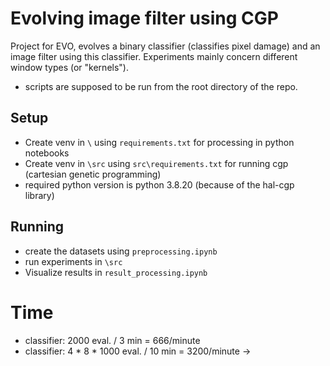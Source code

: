 # Evolving image filter using CGP
Project for EVO, evolves a binary classifier (classifies pixel damage) and an image filter using this classifier. 
Experiments mainly concern different window types (or "kernels").

- scripts are supposed to be run from the root directory of the repo.

## Setup
- Create venv in `\` using `requirements.txt` for processing in python notebooks
- Create venv in `\src` using `src\requirements.txt` for running cgp (cartesian genetic programming)
- required python version is python 3.8.20 (because of the hal-cgp library)

## Running
- create the datasets using `preprocessing.ipynb`
- run experiments in `\src`
- Visualize results in `result_processing.ipynb`

# Time
- classifier: 2000 eval. / 3 min = 666/minute
- classifier: 4 * 8 * 1000 eval. / 10 min = 3200/minute -> 